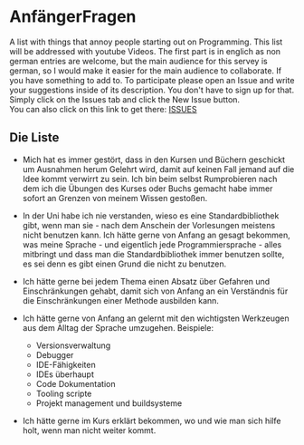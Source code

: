 # AnfängerFragen

A list with things that annoy people starting out on Programming. This list will be addressed with youtube Videos. The first part is in englich as non german entries are welcome, but the main audience for this servey is german, so I would make it easier for the main audience to collaborate. If you have something to add to. To participate please open an Issue and write your suggestions inside of its description. You don't have to sign up for that. Simply click on the Issues tab and click the New Issue button.  
You can also click on this link to get there: [ISSUES](https://github.com/StefanSchmelz/AnfaenngerFragen/issues)

## Die Liste

 *  Mich hat es immer gestört, dass in den Kursen und Büchern geschickt um Ausnahmen herum Gelehrt wird, damit auf keinen Fall
    jemand auf die Idee kommt verwirrt zu sein. Ich bin beim selbst Rumprobieren nach dem ich die Übungen des Kurses oder Buchs gemacht habe immer sofort an 
    Grenzen von meinem Wissen gestoßen.
    
 *  In der Uni habe ich nie verstanden, wieso es eine Standardbibliothek gibt, wenn man sie - nach dem Anschein der Vorlesungen meistens nicht benutzen kann. 
    Ich hätte gerne von Anfang an gesagt  bekommen, was meine Sprache - und eigentlich jede Programmiersprache - alles mitbringt und dass man die 
    Standardbibliothek immer benutzen sollte, es sei denn es gibt einen Grund die nicht zu benutzen. 
    
 *  Ich hätte gerne bei jedem Thema einen Absatz über Gefahren und Einschränkungen gehabt, damit sich von Anfang an ein Verständnis für die Einschränkungen 
    einer Methode ausbilden kann.

 *  Ich hätte gerne von Anfang an gelernt mit den wichtigsten Werkzeugen aus dem Alltag der Sprache umzugehen.  Beispiele:
    *  Versionsverwaltung
    *  Debugger
    *  IDE-Fähigkeiten
    *  IDEs überhaupt
    *  Code Dokumentation
    *  Tooling scripte
    *  Projekt management und buildsysteme
    
 *  Ich hätte gerne im Kurs erklärt bekommen, wo und wie man sich hilfe holt, wenn man nicht weiter kommt.
